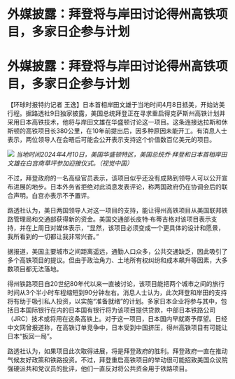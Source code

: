 # 外媒披露：拜登将与岸田讨论得州高铁项目，多家日企参与计划

# 外媒披露：拜登将与岸田讨论得州高铁项目，多家日企参与计划

【环球时报特约记者
王逸】日本首相岸田文雄于当地时间4月8日抵美，开始访美行程。据路透社9日独家披露，美国总统拜登正在寻求重启得克萨斯州高铁计划并采用日本高铁技术，他将与岸田文雄在华盛顿讨论这一项目。这条连接达拉斯和休斯顿的高铁项目长380公里，在10年前提出后，因多种原因未能开工。有消息人士表示，两位领导人在会晤后可能会公开表示支持这个价值数百亿美元的项目。

![](https://inews.gtimg.com/om_bt/Oyunk5KiQRXwlXscYQ124Z0GBwyfENgAVgDPzLpMIc1QMAA/1000)
_当地时间2024年4月10日，美国华盛顿特区，美国总统乔·拜登和日本首相岸田文雄在白宫南草坪参加迎接仪式。（视觉中国）_

不过，拜登政府的一名高级官员表示，该项目似乎还没有成熟到领导人可以公开宣布进展的地步。日本外务省拒绝对此消息发表评论，称两国政府仍在协调会后的联合声明。白宫亦表示不予置评。

路透社认为，美日两国领导人对这一项目的支持，能让得州高铁项目从美国联邦铁路管理局和交通部获得新的资金。美国交通部长皮特·布蒂吉格对该项目表示支持，并在上周日对媒体表示，“显然，该项目必须变成一个更具体的设计和愿景，我所看到的一切都让我非常兴奋。”

据报道，美国主要城市之间距离遥远，通勤人口众多，公共交通缺乏，因此吸引了多个高铁项目的提议。但由于政治角力、土地所有权纠纷和成本飙升等因素，大多数项目都无法落地。

得州铁路项目自20世纪80年代以来一直被讨论，该项目能把两个城市之间的旅行时间从3个半小时车程缩短到90分钟左右。消息人士认为，此次拜登和岸田的支持将有助于吸引私人投资，以实施“准备就绪”的计划。多家日本企业将参与其中，包括日本国际银行在内的日本国有银行将为该项目提供贷款，中部日本铁路公司（JRC）技术或将用在这条高铁上。对于这一项目，日本国内早就寄予厚望。日经中文网曾报道称，在高铁订单竞争中，日本受到中国挤压，得州高铁项目有可能让日本“扳回一局”。

路透社认为，如果项目此次取得进展，将是拜登政府的胜利。拜登政府一直在推动气候友好政策和铁路投资。不过，拜登重启高铁项目的举动很可能招致美国众议院强硬派共和党议员的批评，他们一直反对将公共资金用于铁路项目。

